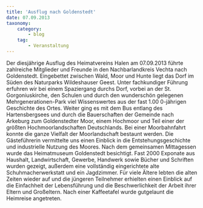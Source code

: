 ```yaml
---
title: 'Ausflug nach Goldenstedt'
date: 07.09.2013
taxonomy:
    category:
        - blog
    tag:
        - Veranstaltung
---
```


Der diesjährige Ausflug des Heimatvereins Halen am 07.09.2013 führte zahlreiche Mitglieder und Freunde in den Nachbarlandkreis Vechta nach Goldenstedt. Eingebettet zwischen Wald, Moor und Hunte liegt das Dorf im Süden des Naturparks Wildeshauser Geest. Unter fachkundiger Führung erfuhren wir bei einem Spaziergang durchs Dorf, vorbei an der St. Gorgoniuskirche, den Schulen und durch den wunderschön gelegenen Mehrgenerationen-Park viel Wissenswertes aus der fast 1.00 0-jährigen Geschichte des Ortes. Weiter ging es mit dem Bus entlang des Hartensbergsees und durch die Bauerschaften der Gemeinde nach Arkeburg zum Goldenstedter Moor, einem Hochmoor und Teil einer der größten Hochmoorlandschaften Deutschlands. Bei einer Moorbahnfahrt konnte die ganze Vielfalt der Moorlandschaft bestaunt werden. Die Gästeführerin vermittelte uns einen Einblick in die Entstehungsgeschichte und industrielle Nutzung des Moores. Nach dem gemeinsamen Mittagessen wurde das Heimatmuseum Goldenstedt besichtigt. Fast 2000 Exponate aus Haushalt, Landwirtschaft, Gewerbe, Handwerk sowie Bücher und Schriften wurden gezeigt, außerdem eine vollständig eingerichtete alte Schuhmacherwerkstatt und ein Jagdzimmer. Für viele Ältere lebten die alten Zeiten wieder auf und die jüngeren Teilnehmer erhielten einen Einblick auf die Einfachheit der Lebensführung und die Beschwerlichkeit der Arbeit ihrer Eltern und Großeltern. Nach einer Kaffeetafel wurde gutgelaunt die Heimreise angetreten.
